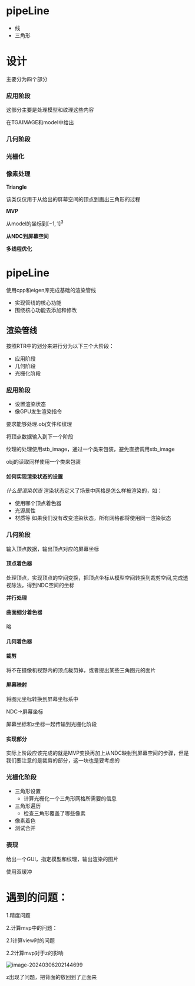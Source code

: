 # pipeLine

- 线
- 三角形



# 设计

主要分为四个部分

### 应用阶段

这部分主要是处理模型和纹理这些内容

在TGAIMAGE和model中给出

### 几何阶段



### 光栅化

### 像素处理





**Triangle**

该类仅仅用于从给出的屏幕空间的顶点到画出三角形的过程



**MVP**

从model的坐标到$[-1,1]^3$



**从NDC到屏幕空间**



**多线程优化**

# pipeLine

使用cpp和eigen库完成基础的渲染管线

- 实现管线的核心功能
- 围绕核心功能去添加和修改



## 渲染管线

按照RTR中的划分来进行分为以下三个大阶段：

- 应用阶段
- 几何阶段
- 光栅化阶段



### 应用阶段

- 设置渲染状态
- 像GPU发生渲染指令

要求能够处理.obj文件和纹理

将顶点数据输入到下一个阶段



纹理的处理使用stb_image，通过一个类来包装，避免直接调用stb_image

obj的读取同样使用一个类来包装



#### 如何实现渲染状态的设置

*什么是渲染状态*
渲染状态定义了场景中网格是怎么样被渲染的，如：
- 使用哪个顶点着色器
- 光源属性
- 材质等
如果我们没有改变渲染状态，所有网格都将使用同一渲染状态





### 几何阶段

输入顶点数据，输出顶点对应的屏幕坐标

#### 顶点着色器

处理顶点，实现顶点的空间变换，把顶点坐标从模型空间转换到裁剪空间,完成透视除法，得到NDC空间的坐标

**并行处理**

#### 曲面细分着色器

略

#### 几何着色器

#### 裁剪

将不在摄像机视野内的顶点裁剪掉，或者提出某些三角图元的面片

#### 屏幕映射

将图元坐标转换到屏幕坐标系中

NDC->屏幕坐标

屏幕坐标和z坐标一起传输到光栅化阶段

#### 实现部分

实际上阶段应该完成的就是MVP变换再加上从NDC映射到屏幕空间的步骤，但是我们要注意的是裁剪的部分，这一块也是要考虑的

### 光栅化阶段

- 三角形设置
  - 计算光栅化一个三角形网格所需要的信息
- 三角形遍历
  - 检查三角形覆盖了哪些像素
- 像素着色
- 测试合并

### 表现

给出一个GUI，指定模型和纹理，输出渲染的图片

使用双缓冲



# 遇到的问题：

1.精度问题



2.计算mvp中的问题：

2.1计算view时的问题



2.2计算mvp对于z的影响

![image-20240306202144699](C:\Users\87784\AppData\Roaming\Typora\typora-user-images\image-20240306202144699.png)

z出现了问题，把背面的放回到了正面来

